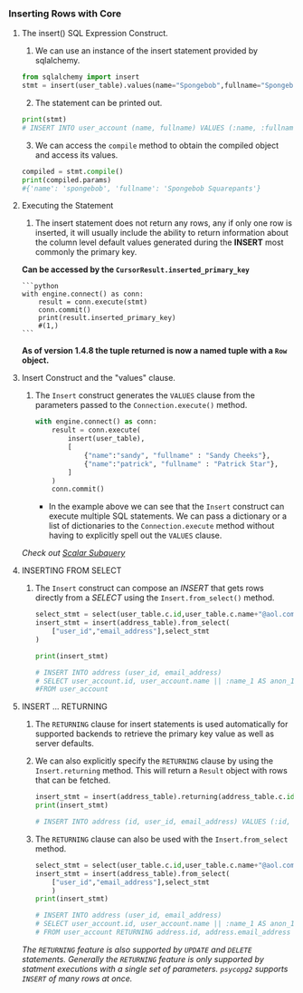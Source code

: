### Inserting Rows with Core

1.  The insert() SQL Expression Construct.

    1. We can use an instance of the insert statement provided by sqlalchemy.

    ```python
    from sqlalchemy import insert
    stmt = insert(user_table).values(name="Spongebob",fullname="Spongebob Squarepants")
    ```

    2. The statement can be printed out.

    ```python
    print(stmt)
    # INSERT INTO user_account (name, fullname) VALUES (:name, :fullname)
    ```

    3. We can access the `compile` method to obtain the compiled object and access its values.

    ```python
    compiled = stmt.compile()
    print(compiled.params)
    #{'name': 'spongebob', 'fullname': 'Spongebob Squarepants'}
    ```

2.  Executing the Statement

    1. The insert statement does not return any rows, any if only one row is inserted, it will usually include the ability to return information about the column level default values generated during the **INSERT** most commonly the primary key.

    **Can be accessed by the `CursorResult.inserted_primary_key`**

        ```python
        with engine.connect() as conn:
            result = conn.execute(stmt)
            conn.commit()
            print(result.inserted_primary_key)
            #(1,)
        ```

    **As of version 1.4.8 the tuple returned is now a named tuple with a `Row` object.**

3.  Insert Construct and the "values" clause.

    1. The `Insert` construct generates the `VALUES` clause from the parameters passed to the `Connection.execute()` method.

       ```python
       with engine.connect() as conn:
           result = conn.execute(
               insert(user_table),
               [
                   {"name":"sandy", "fullname" : "Sandy Cheeks"},
                   {"name":"patrick", "fullname" : "Patrick Star"},
               ]
           )
           conn.commit()
       ```

       - In the example above we can see that the `Insert` construct can execute multiple SQL statements. We can pass a dictionary or a list of dictionaries to the `Connection.execute` method without having to explicitly spell out the `VALUES` clause.

    _Check out [Scalar Subquery](https://github.com/j-machuca/sqlalchemy-tutorial/blob/master/scalar_subquery.md)_

4.  INSERTING FROM SELECT

    1. The `Insert` construct can compose an _INSERT_ that gets rows directly from a _SELECT_ using the `Insert.from_select()` method.

       ```python
       select_stmt = select(user_table.c.id,user_table.c.name+"@aol.com")
       insert_stmt = insert(address_table).from_select(
           ["user_id","email_address"],select_stmt
       )

       print(insert_stmt)

       # INSERT INTO address (user_id, email_address)
       # SELECT user_account.id, user_account.name || :name_1 AS anon_1
       #FROM user_account

       ```

5.  INSERT ... RETURNING

    1. The `RETURNING` clause for insert statements is used automatically for supported backends to retrieve the primary key value as well as server defaults.

    2. We can also explicitly specify the `RETURNING` clause by using the `Insert.returning` method. This will return a `Result` object with rows that can be fetched.

       ```python
       insert_stmt = insert(address_table).returning(address_table.c.id,address_table.c.email_address)
       print(insert_stmt)

       # INSERT INTO address (id, user_id, email_address) VALUES (:id, :user_id, :email_address) RETURNING address.id, address.email_address
       ```

    3. The `RETURNING` clause can also be used with the `Insert.from_select` method.

       ```python
       select_stmt = select(user_table.c.id,user_table.c.name+"@aol.com")
       insert_stmt = insert(address_table).from_select(
           ["user_id","email_address"],select_stmt
           )
       print(insert_stmt)

       # INSERT INTO address (user_id, email_address)
       # SELECT user_account.id, user_account.name || :name_1 AS anon_1
       # FROM user_account RETURNING address.id, address.email_address

       ```

    _The `RETURNING` feature is also supported by `UPDATE` and `DELETE` statements. Generally the `RETURNING` feature is only supported by statment executions with a single set of parameters. `psycopg2` supports `INSERT` of many rows at once._

